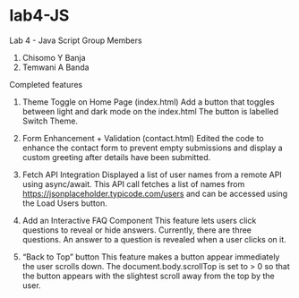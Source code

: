 # lab4-JS
Lab 4 - Java Script
Group Members
1.	Chisomo Y Banja
2.	Temwani A Banda

Completed features
1. Theme Toggle on Home Page (index.html)
Add a button that toggles between light and dark mode on the index.html
The button is labelled Switch Theme.

2. Form Enhancement + Validation (contact.html)
Edited the code to enhance the contact form to prevent empty submissions and display a custom greeting after details have been submitted.

3. Fetch API Integration
Displayed a list of user names from a remote API using async/await.
This API call fetches a list of names from https://jsonplaceholder.typicode.com/users and can be accessed using the Load Users button.

4. Add an Interactive FAQ Component
This feature lets users click questions to reveal or hide answers. 
Currently, there are three questions. An answer to a question is revealed when a user clicks on it.

5. “Back to Top” button 
This feature makes a button appear immediately the user scrolls down.
The document.body.scrollTop is set to > 0 so that the button appears with the slightest scroll away from the top by the user.